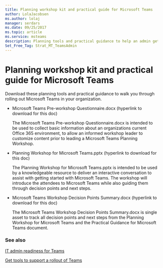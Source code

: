 ```yaml
---
title: Planning workshop kit and practical guide for Microsoft Teams
author: LolaJacobsen
ms.author: lolaj
manager: serdars
ms.date: 09/25/2017
ms.topic: article
ms.service: msteams
description: Planning tools and practical guidance to help an admin get started with Microsoft Teams.
Set_Free_Tag: Strat_MT_TeamsAdmin
---
```


Planning workshop kit and practical guide for Microsoft Teams
=============================================================

Download these planning tools and practical guidance to walk you through rolling out Microsoft Teams in your organization.

- Microsoft Teams Pre-workshop Questionnaire.docx (hyperlink to download for this doc)
    
    The Microsoft Teams Pre-workshop Questionnaire.docx is intended to be used to collect basic information about an organizations current Office 365 environment, to allow an informed workshop leader to customize content prior to leading a Microsoft Teams Planning Workshop.

- Planning Workshop for Microsoft Teams.pptx (hyperlink to download for this doc) 
    
    The Planning Workshop for Microsoft Teams.pptx is intended to be used by a knowledgeable resource to deliver an interactive conversation to assist with getting started with Microsoft Teams. The workshop will introduce the attendees to Microsoft Teams while also guiding them through decision points and next steps.

- Microsoft Teams Workshop Decision Points Summary.docx (hyperlink to download for this doc)
    
    The Microsoft Teams Workshop Decision Points Summary.docx is single asset to track all decision points and next steps from the Planning Workshop for Microsoft Teams and the Practical Guidance for Microsoft Teams document.

### See also

[IT admin readiness for Teams](ITAdmin-readiness.md)

[Get tools to support a rollout of Teams](rollout-tools.md)


